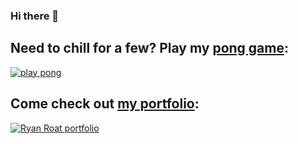 ### Hi there 👋

## Need to chill for a few?  Play my [pong game](https://rsrpong.netlify.app/):

[![play pong](https://ryanroat.net/img/pong01.png "PONG")](https://rsrpong.netlify.app/)

## Come check out [my portfolio](https://ryanroat.net/):

[![Ryan Roat portfolio](https://ryanroat.net/img/ryanroat.net01.png "Ryan Roat")](https://ryanroat.net/)

<!--
**ryanroat/ryanroat** is a ✨ _special_ ✨ repository because its `README.md` (this file) appears on your GitHub profile.

Here are some ideas to get you started:

- 🔭 I’m currently working on ...
- 🌱 I’m currently learning ...
- 👯 I’m looking to collaborate on ...
- 🤔 I’m looking for help with ...
- 💬 Ask me about ...
- 📫 How to reach me: ...
- 😄 Pronouns: ...
- ⚡ Fun fact: ...
-->
